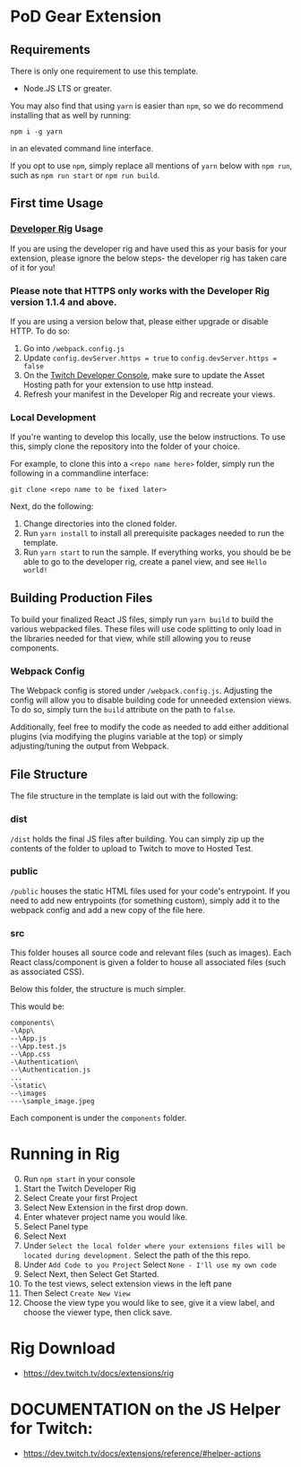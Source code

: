 # PoD Gear Extension

## Requirements

There is only one requirement to use this template. 

* Node.JS LTS or greater. 

You may also find that using `yarn` is easier than `npm`, so we do recommend installing that as well by running: 
```
npm i -g yarn
``` 
in an elevated command line interface.

If you opt to use `npm`, simply replace all mentions of `yarn` below with `npm run`, such as `npm run start` or `npm run build`. 

## First time Usage

### [Developer Rig](https://dev.twitch.tv/docs/extensions/rig/) Usage

If you are using the developer rig and have used this as your basis for your extension, please ignore the below steps- the developer rig has taken care of it for you! 

### Please note that HTTPS only works with the Developer Rig version 1.1.4 and above. 

If you are using a version below that, please either upgrade or disable HTTP. To do so:

1. Go into `/webpack.config.js`
2. Update `config.devServer.https = true` to `config.devServer.https = false`
3. On the [Twitch Developer Console](https://dev.twitch.tv/console), make sure to update the Asset Hosting path for your extension to use http instead. 
4. Refresh your manifest in the Developer Rig and recreate your views. 

### Local Development

If you're wanting to develop this locally, use the below instructions. 
To use this, simply clone the repository into the folder of your choice. 

For example, to clone this into a `<repo name here>` folder, simply run the following in a commandline interface: 
```
git clone <repo name to be fixed later>
```

Next, do the following: 

1. Change directories into the cloned folder.
2. Run `yarn install` to install all prerequisite packages needed to run the template. 
3. Run `yarn start` to run the sample. If everything works, you should be be able to go to the developer rig, create a panel view, and see `Hello world!`

## Building Production Files

To build your finalized React JS files, simply run `yarn build` to build the various webpacked files. These files will use code splitting to only load in the libraries needed for that view, while still allowing you to reuse components. 

### Webpack Config

The Webpack config is stored under `/webpack.config.js`. Adjusting the config will allow you to disable building code for unneeded extension views. To do so, simply turn the `build` attribute on the path to `false`. 

Additionally, feel free to modify the code as needed to add either additional plugins (via modifying the plugins variable at the top) or simply adjusting/tuning the output from Webpack. 


## File Structure

The file structure in the template is laid out with the following: 

### dist

`/dist` holds the final JS files after building. You can simply zip up the contents of the folder to upload to Twitch to move to Hosted Test. 

### public

`/public` houses the static HTML files used for your code's entrypoint. If you need to add new entrypoints (for something custom), simply add it to the webpack config and add a new copy of the file here. 

### src

This folder houses all source code and relevant files (such as images). Each React class/component is given a folder to house all associated files (such as associated CSS).

Below this folder, the structure is much simpler.

This would be: 

```
components\
-\App\
--\App.js
--\App.test.js
--\App.css
-\Authentication\
--\Authentication.js
...
-\static\
--\images
---\sample_image.jpeg
```

Each component is under the `components` folder.



# Running in Rig
0. Run `npm start` in your console
1. Start the Twitch Developer Rig
2. Select Create your first Project
3. Select New Extension in the first drop down.
4. Enter whatever project name you would like.
5. Select Panel type
6. Select Next
7. Under `Select the local folder where your extensions files will be located during development.` Select the path of the this repo.
8. Under `Add Code to you Project` Select `None - I'll use my own code`
9. Select Next, then Select Get Started.
10. To the test views, select extension views in the left pane
11. Then Select `Create New View`
12. Choose the view type you would like to see, give it a view label, and choose the viewer type, then click save.

# Rig Download
- https://dev.twitch.tv/docs/extensions/rig

# DOCUMENTATION on the JS Helper for Twitch:
- https://dev.twitch.tv/docs/extensions/reference/#helper-actions